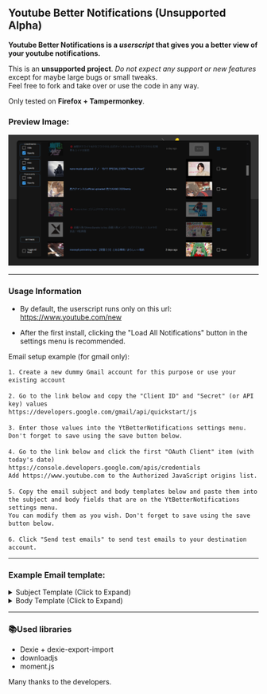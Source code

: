 ## Youtube Better Notifications (Unsupported Alpha)  

**Youtube Better Notifications is a *userscript* that gives you a better view of your youtube notifications.**

This is an **unsupported project**. *Do not expect any support or new features* except for maybe large bugs or small tweaks.  
Feel free to fork and take over or use the code in any way.  

Only tested on **Firefox + Tampermonkey**.  

### Preview Image:  
![Preview](/Images/Preview2.png)  

___  

### **Usage Information**  

* By default, the userscript runs only on this url: https://www.youtube.com/new  

* After the first install, clicking the "Load All Notifications" button in the settings menu is recommended.  

Email setup example (for gmail only):  
```
1. Create a new dummy Gmail account for this purpose or use your existing account

2. Go to the link below and copy the "Client ID" and "Secret" (or API key) values
https://developers.google.com/gmail/api/quickstart/js

3. Enter those values into the YtBetterNotifications settings menu. Don't forget to save using the save button below.

4. Go to the link below and click the first "OAuth Client" item (with today's date)
https://console.developers.google.com/apis/credentials
Add https://www.youtube.com to the Authorized JavaScript origins list.

5. Copy the email subject and body templates below and paste them into the subject and body fields that are on the YtBetterNotifications settings menu.
You can modify them as you wish. Don't forget to save using the save button below.

6. Click "Send test emails" to send test emails to your destination account.
```

___  

### **Example Email template:**  

<details>
<summary>
Subject Template (Click to Expand)
</summary>

```
DUMMYLIVEICONDUMMYCHANNELNAME 🔹 DUMMYVIDEOTITLE ⏤ Youtube
```

</details>

<details>
<summary>
Body Template (Click to Expand)
</summary>

```html
<table valign="top" style="margin-top:14px" width="680" cellspacing="0" cellpadding="0" border="0" bgcolor="transparent" align="center"> <tbody> <tr> <td width="40"></td> <td width="600"> <table width="600" cellspacing="0" cellpadding="0" border="0" align="center"> <tbody> <tr> <td> <table valign="center" width="600" cellspacing="0" cellpadding="0" border="0" align="left"> <tbody> <tr> <td width="584" valign="center"> <a target="_blank" href="https://www.youtube.com/"><img src="https://www.gstatic.com/youtube/img/branding/youtubelogo/1x/youtubelogo_60.png" style="display:block" height="30" border="0"></a> </td> </tr> </tbody> </table> </td> </tr> <tr> <td height="20"></td> </tr> <tr> <td> <table valign="center" width="600" cellspacing="0" cellpadding="0" border="0" align="center"> <tbody> <tr> <td> <table width="600" cellspacing="0" cellpadding="0" border="0" align="center"> <tbody> <tr> <td colspan="3"> <a style="text-decoration:none;display:block" class="nonplayable" target="_blank" href="DUMMYVIDEOURL"> <table style="background-repeat:no-repeat;background-size:cover;background-position:center" width="600" height="338" cellspacing="0" cellpadding="0" border="0" background="DUMMYVIDEOIMAGEURL" align="center"> <tbody> <tr> <td> <img src="https://www.gstatic.com/youtube/img/email/transparent_pixel.png" style="max-height:300px" data-image-whitelisted="" alt="DUMMYVIDEOTITLE" width="600"> </td> </tr> <tr scope="row"> <td style="color:#fff;text-align:right;font-size:12px" width="600" valign="bottom"> <div style="margin-bottom:8px;margin-right:8px;border-radius:2px;background-color:#212121;padding:2px 4px;display:inline-block">DUMMYVIDEOLENGTH</div> </td> </tr> </tbody> </table> </a> </td> </tr> <tr> <td> <table height="16" cellspacing="0" cellpadding="0" border="0"> <tbody> <tr> <td height="16"></td> </tr> </tbody> </table> </td> </tr> <tr> <td> <table style="table-layout:fixed" width="560" cellspacing="0" cellpadding="0" border="0"> <tbody> <tr> <td style="vertical-align:top" width="48"> <a target="_blank" href="DUMMYCHANNELURL"> <img style="display:block;border-radius:50%" data-image-whitelisted="" src="DUMMYCHANNELIMAGEURL" width="48" border="0"> </a> </td> <td width="16"></td> <td> <table style="table-layout:fixed" width="540" cellspacing="0" cellpadding="0" border="0"> <tbody> <tr> <td valign="center"> <table style="table-layout:fixed" cellspacing="0" cellpadding="0" border="0"> <tbody> <tr> <td style="padding-bottom:4px"> <a style="text-decoration:none" target="_blank" href="DUMMYVIDEOURL"> <span valign="center" style="font-family:Roboto,sans-serif;font-size:14px;color:#212121;line-height:20px"> DUMMYVIDEOTITLE </span> </a> </td> </tr> <tr> <td> <a style="font-family:Roboto,sans-serif;font-size:12px;color:#757575;line-height:16px;letter-spacing:0;text-decoration:none" target="_blank" href="DUMMYCHANNELURL"> DUMMYCHANNELNAME </a> </td> </tr> </tbody> </table> </td> </tr> </tbody> </table> </td> </tr> </tbody> </table> </td> </tr> <tr> <td> <table height="16" cellspacing="0" cellpadding="0" border="0"> <tbody> <tr> <td height="16"></td> </tr> </tbody> </table> </td> </tr> </tbody> </table> </td> </tr> </tbody> </table> </td> </tr> <tr> <td> <hr style="display:block;height:1px;border:0;border-top:1px solid #eaeaea;margin-bottom:16px;padding:0"> </td> </tr> </tbody> </table> </td> <td width="40"></td> </tr> </tbody> </table>
```

</details>


___  

### 📚**Used libraries**  

 - Dexie + dexie-export-import
 - downloadjs
 - moment.js  

Many thanks to the developers.